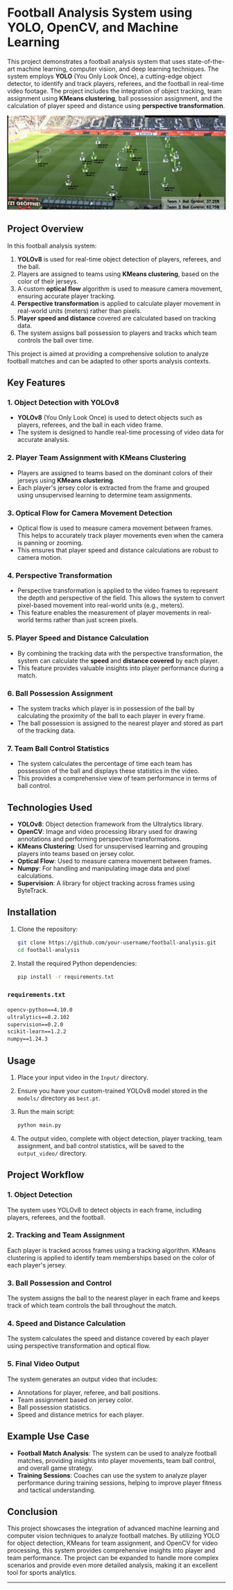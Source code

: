 # Football Analysis System using YOLO, OpenCV, and Machine Learning

This project demonstrates a football analysis system that uses state-of-the-art machine learning, computer vision, and deep learning techniques. The system employs **YOLO** (You Only Look Once), a cutting-edge object detector, to identify and track players, referees, and the football in real-time video footage. The project includes the integration of object tracking, team assignment using **KMeans clustering**, ball possession assignment, and the calculation of player speed and distance using **perspective transformation**.

![alt text](assests/images/image.png)

## Project Overview

In this football analysis system:

1. **YOLOv8** is used for real-time object detection of players, referees, and the ball.
2. Players are assigned to teams using **KMeans clustering**, based on the color of their jerseys.
3. A custom **optical flow** algorithm is used to measure camera movement, ensuring accurate player tracking.
4. **Perspective transformation** is applied to calculate player movement in real-world units (meters) rather than pixels.
5. **Player speed and distance** covered are calculated based on tracking data.
6. The system assigns ball possession to players and tracks which team controls the ball over time.

This project is aimed at providing a comprehensive solution to analyze football matches and can be adapted to other sports analysis contexts.

## Key Features

### 1. Object Detection with YOLOv8

- **YOLOv8** (You Only Look Once) is used to detect objects such as players, referees, and the ball in each video frame.
- The system is designed to handle real-time processing of video data for accurate analysis.

### 2. Player Team Assignment with KMeans Clustering

- Players are assigned to teams based on the dominant colors of their jerseys using **KMeans clustering**.
- Each player's jersey color is extracted from the frame and grouped using unsupervised learning to determine team assignments.

### 3. Optical Flow for Camera Movement Detection

- Optical flow is used to measure camera movement between frames. This helps to accurately track player movements even when the camera is panning or zooming.
- This ensures that player speed and distance calculations are robust to camera motion.

### 4. Perspective Transformation

- Perspective transformation is applied to the video frames to represent the depth and perspective of the field. This allows the system to convert pixel-based movement into real-world units (e.g., meters).
- This feature enables the measurement of player movements in real-world terms rather than just screen pixels.

### 5. Player Speed and Distance Calculation

- By combining the tracking data with the perspective transformation, the system can calculate the **speed** and **distance covered** by each player.
- This feature provides valuable insights into player performance during a match.

### 6. Ball Possession Assignment

- The system tracks which player is in possession of the ball by calculating the proximity of the ball to each player in every frame.
- The ball possession is assigned to the nearest player and stored as part of the tracking data.

### 7. Team Ball Control Statistics

- The system calculates the percentage of time each team has possession of the ball and displays these statistics in the video.
- This provides a comprehensive view of team performance in terms of ball control.

## Technologies Used

- **YOLOv8**: Object detection framework from the Ultralytics library.
- **OpenCV**: Image and video processing library used for drawing annotations and performing perspective transformations.
- **KMeans Clustering**: Used for unsupervised learning and grouping players into teams based on jersey color.
- **Optical Flow**: Used to measure camera movement between frames.
- **Numpy**: For handling and manipulating image data and pixel calculations.
- **Supervision**: A library for object tracking across frames using ByteTrack.

## Installation

1. Clone the repository:

   ```bash
   git clone https://github.com/your-username/football-analysis.git
   cd football-analysis
   ```
2. Install the required Python dependencies:

   ```bash
   pip install -r requirements.txt
   ```

### `requirements.txt`

```txt
opencv-python==4.10.0
ultralytics==8.2.102
supervision==0.2.0
scikit-learn==1.2.2
numpy==1.24.3
```

## Usage

1. Place your input video in the `Input/` directory.
2. Ensure you have your custom-trained YOLOv8 model stored in the `models/` directory as `best.pt`.
3. Run the main script:

   ```bash
   python main.py
   ```
4. The output video, complete with object detection, player tracking, team assignment, and ball control statistics, will be saved to the `output_video/` directory.

## Project Workflow

### 1. **Object Detection**

   The system uses YOLOv8 to detect objects in each frame, including players, referees, and the football.

### 2. **Tracking and Team Assignment**

   Each player is tracked across frames using a tracking algorithm. KMeans clustering is applied to identify team memberships based on the color of each player's jersey.

### 3. **Ball Possession and Control**

   The system assigns the ball to the nearest player in each frame and keeps track of which team controls the ball throughout the match.

### 4. **Speed and Distance Calculation**

   The system calculates the speed and distance covered by each player using perspective transformation and optical flow.

### 5. **Final Video Output**

   The system generates an output video that includes:

- Annotations for player, referee, and ball positions.
- Team assignment based on jersey color.
- Ball possession statistics.
- Speed and distance metrics for each player.

## Example Use Case

- **Football Match Analysis**: The system can be used to analyze football matches, providing insights into player movements, team ball control, and overall game strategy.
- **Training Sessions**: Coaches can use the system to analyze player performance during training sessions, helping to improve player fitness and tactical understanding.

## Conclusion

This project showcases the integration of advanced machine learning and computer vision techniques to analyze football matches. By utilizing YOLO for object detection, KMeans for team assignment, and OpenCV for video processing, this system provides comprehensive insights into player and team performance. The project can be expanded to handle more complex scenarios and provide even more detailed analysis, making it an excellent tool for sports analytics.

---

